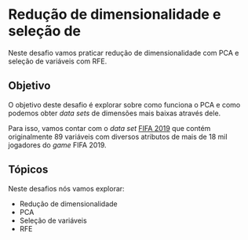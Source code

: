 # Redução de dimensionalidade e seleção de

Neste desafio vamos praticar redução de dimensionalidade com PCA e seleção
de variáveis com RFE.

## Objetivo

O objetivo deste desafio é explorar sobre como funciona o PCA e como podemos
obter _data sets_ de dimensões mais baixas através dele.

Para isso, vamos contar com o _data set_ [FIFA 2019](https://www.kaggle.com/karangadiya/fifa19)
que contém originalmente 89 variáveis com diversos atributos de mais de 18 mil jogadores
do _game_ FIFA 2019.

## Tópicos

Neste desafios nós vamos explorar:

* Redução de dimensionalidade
* PCA
* Seleção de variáveis
* RFE